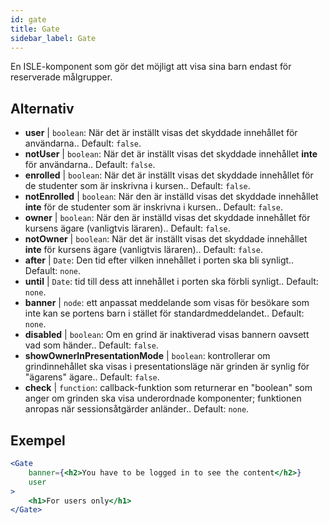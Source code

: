 ```yaml
---
id: gate 
title: Gate
sidebar_label: Gate
---
```


En ISLE-komponent som gör det möjligt att visa sina barn endast för reserverade målgrupper.

## Alternativ

* __user__ | `boolean`: När det är inställt visas det skyddade innehållet för användarna.. Default: `false`.
* __notUser__ | `boolean`: När det är inställt visas det skyddade innehållet **inte** för användarna.. Default: `false`.
* __enrolled__ | `boolean`: När det är inställt visas det skyddade innehållet för de studenter som är inskrivna i kursen.. Default: `false`.
* __notEnrolled__ | `boolean`: När den är inställd visas det skyddade innehållet **inte** för de studenter som är inskrivna i kursen.. Default: `false`.
* __owner__ | `boolean`: När den är inställd visas det skyddade innehållet för kursens ägare (vanligtvis läraren).. Default: `false`.
* __notOwner__ | `boolean`: När det är inställt visas det skyddade innehållet **inte** för kursens ägare (vanligtvis läraren).. Default: `false`.
* __after__ | `Date`: Den tid efter vilken innehållet i porten ska bli synligt.. Default: `none`.
* __until__ | `Date`: tid till dess att innehållet i porten ska förbli synligt.. Default: `none`.
* __banner__ | `node`: ett anpassat meddelande som visas för besökare som inte kan se portens barn i stället för standardmeddelandet.. Default: `none`.
* __disabled__ | `boolean`: Om en grind är inaktiverad visas bannern oavsett vad som händer.. Default: `false`.
* __showOwnerInPresentationMode__ | `boolean`: kontrollerar om grindinnehållet ska visas i presentationsläge när grinden är synlig för "ägarens" ägare.. Default: `false`.
* __check__ | `function`: callback-funktion som returnerar en "boolean" som anger om grinden ska visa underordnade komponenter; funktionen anropas när sessionsåtgärder anländer.. Default: `none`.


## Exempel

```jsx live
<Gate 
    banner={<h2>You have to be logged in to see the content</h2>}
    user 
>
    <h1>For users only</h1>
</Gate>
``` 



